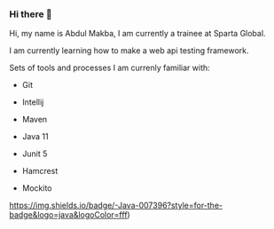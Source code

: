### Hi there 👋

Hi, my name is Abdul Makba, I am currently a trainee at Sparta Global.

I am currently learning how to make a web api testing framework.


Sets of tools and processes I am currenly familiar with:

- Git

- Intellij

- Maven

- Java 11

- Junit 5

- Hamcrest

- Mockito

https://img.shields.io/badge/-Java-007396?style=for-the-badge&logo=java&logoColor=fff)

<!--Here are some ideas to get you started:

- 🔭 I’m currently working on ...
- 🌱 I’m currently learning ...
- 👯 I’m looking to collaborate on ...
- 🤔 I’m looking for help with ...
- 💬 Ask me about ...
- 📫 How to reach me: ...
- 😄 Pronouns: ...
- ⚡ Fun fact: ...
-->
